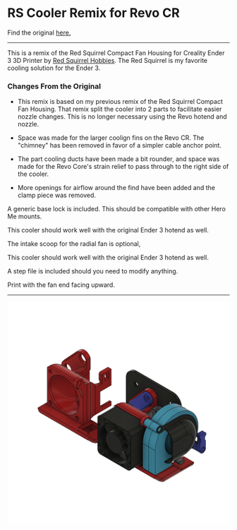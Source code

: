 # RS Cooler Remix for Revo CR

Find the original [here.](https://www.thingiverse.com/thing:4170231)

----

This is a remix of the Red Squirrel Compact Fan Housing for Creality Ender 3 3D Printer by [Red Squirrel Hobbies](https://www.thingiverse.com/RedSquirrelHobbies/about). The Red Squirrel is my favorite cooling solution for the Ender 3.

### Changes From the Original

* This remix is based on my previous remix of the Red Squirrel Compact Fan Housing. That remix split the cooler into 2 parts to facilitate easier nozzle changes. This is no longer necessary using the Revo hotend and nozzle.

* Space was made for the larger coolign fins on the Revo CR. The "chimney" has been removed in favor of a simpler cable anchor point.

* The part cooling ducts have been made a bit rounder, and space was made for the Revo Core's strain relief to pass through to the right side of the cooler.

* More openings for airflow around the find have been added and the clamp piece was removed.

A generic base lock is included. This should be compatible with other Hero Me mounts.

This cooler should work well with the original Ender 3 hotend as well.

The intake scoop for the radial fan is optional,

This cooler should work well with the original Ender 3 hotend as well.

A step file is included should you need to modify anything.

Print with the fan end facing upward.

----

![view 4](https://raw.githubusercontent.com/opcow/RS_Cooler_Revo_CR_Remix/main/view-1.png)
